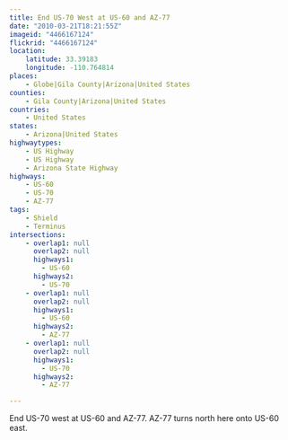 ```yaml
---
title: End US-70 West at US-60 and AZ-77
date: "2010-03-21T18:21:55Z"
imageid: "4466167124"
flickrid: "4466167124"
location:
    latitude: 33.39183
    longitude: -110.764814
places:
    - Globe|Gila County|Arizona|United States
counties:
    - Gila County|Arizona|United States
countries:
    - United States
states:
    - Arizona|United States
highwaytypes:
    - US Highway
    - US Highway
    - Arizona State Highway
highways:
    - US-60
    - US-70
    - AZ-77
tags:
    - Shield
    - Terminus
intersections:
    - overlap1: null
      overlap2: null
      highways1:
        - US-60
      highways2:
        - US-70
    - overlap1: null
      overlap2: null
      highways1:
        - US-60
      highways2:
        - AZ-77
    - overlap1: null
      overlap2: null
      highways1:
        - US-70
      highways2:
        - AZ-77

---
```

End US-70 west at US-60 and AZ-77.  AZ-77 turns north here onto US-60 east.
